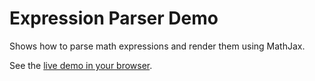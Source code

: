 # Expression Parser Demo

Shows how to parse math expressions and render them using MathJax.

See the [live demo in your browser](https://doncross.net/parser/).
